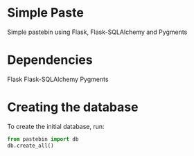 Simple Paste
==========

Simple pastebin using Flask, Flask-SQLAlchemy and Pygments


Dependencies
===

Flask
Flask-SQLAlchemy
Pygments

Creating the database
===

To create the initial database, run:

```python
from pastebin import db
db.create_all()
```

